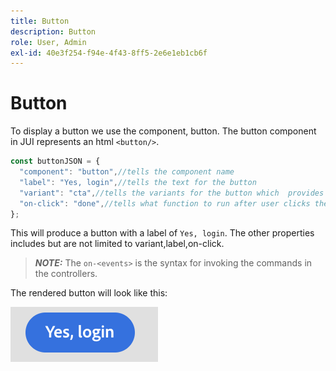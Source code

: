 ```yaml
---
title: Button
description: Button
role: User, Admin
exl-id: 40e3f254-f94e-4f43-8ff5-2e6e1eb1cb6f
---
```

# Button

To display a button we use the component, button.
 The button component in JUI represents an html `<button/>`.

```js title="buttonJSON.js"
const buttonJSON = {
  "component": "button",//tells the component name
  "label": "Yes, login",//tells the text for the button
  "variant": "cta",//tells the variants for the button which  provides default styles
  "on-click": "done",//tells what function to run after user clicks the button
};

```

This will produce a button with a label of `Yes, login`. The other properties includes but are not limited to variant,label,on-click.
> **_NOTE:_**  The `on-<events>` is the syntax for invoking the commands in the controllers.

The rendered button will look like this:

![button](imgs/yes_login_button.png "Button")
